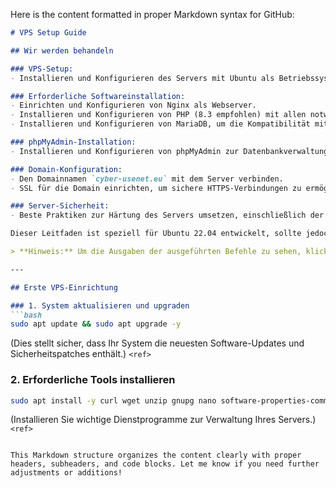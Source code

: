 Here is the content formatted in proper Markdown syntax for GitHub:

```markdown
# VPS Setup Guide

## Wir werden behandeln

### VPS-Setup:
- Installieren und Konfigurieren des Servers mit Ubuntu als Betriebssystem.

### Erforderliche Softwareinstallation:
- Einrichten und Konfigurieren von Nginx als Webserver.
- Installieren und Konfigurieren von PHP (8.3 empfohlen) mit allen notwendigen Erweiterungen, um die Anforderungen sowohl für WoltLab als auch für XenForo zu erfüllen.
- Installieren und Konfigurieren von MariaDB, um die Kompatibilität mit beiden Anwendungen sicherzustellen.

### phpMyAdmin-Installation:
- Installieren und Konfigurieren von phpMyAdmin zur Datenbankverwaltung.

### Domain-Konfiguration:
- Den Domainnamen `cyber-usenet.eu` mit dem Server verbinden.
- SSL für die Domain einrichten, um sichere HTTPS-Verbindungen zu ermöglichen.

### Server-Sicherheit:
- Beste Praktiken zur Härtung des Servers umsetzen, einschließlich der Konfiguration der Firewall und der Installation von fail2ban.

Dieser Leitfaden ist speziell für Ubuntu 22.04 entwickelt, sollte jedoch auch auf neueren Ubuntu-Versionen mit minimalen Anpassungen funktionieren. Jeder Schritt wird mit Befehlen und deren Zwecken erklärt, um Klarheit und eine einfache Umsetzung zu gewährleisten.

> **Hinweis:** Um die Ausgaben der ausgeführten Befehle zu sehen, klicken Sie auf den `<ref>`-Link jedes Befehls.

---

## Erste VPS-Einrichtung

### 1. System aktualisieren und upgraden
```bash
sudo apt update && sudo apt upgrade -y
```
(Dies stellt sicher, dass Ihr System die neuesten Software-Updates und Sicherheitspatches enthält.) `<ref>`

### 2. Erforderliche Tools installieren
```bash
sudo apt install -y curl wget unzip gnupg nano software-properties-common
```
(Installieren Sie wichtige Dienstprogramme zur Verwaltung Ihres Servers.) `<ref>`
```

This Markdown structure organizes the content clearly with proper headers, subheaders, and code blocks. Let me know if you need further adjustments or additions!
